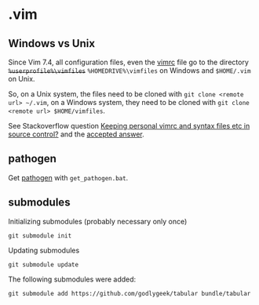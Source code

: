 # .vim

## Windows vs Unix

Since Vim 7.4, all configuration files, even the
[vimrc](https://github.com/ReneNyffenegger/.vim/blob/master/vimrc) file go to
the directory <del>`%userprofile%\vimfiles`</del> `%HOMEDRIVE%\vimfiles`
on Windows and `$HOME/.vim` on Unix.

So, on a Unix system, the files need to be cloned with `git clone <remote url> ~/.vim`, on a Windows system, they need to be cloned with `git clone <remote url> $HOME/vimfiles`.

See Stackoverflow question [Keeping personal vimrc and syntax files etc in source control?](http://vi.stackexchange.com/questions/4027/keeping-personal-vimrc-and-syntax-files-etc-in-source-control)
and the [accepted answer](http://vi.stackexchange.com/a/4030/985).

## pathogen

Get [pathogen](https://github.com/tpope/vim-pathogen) with `get_pathogen.bat`.

## submodules

Initializing submodules (probably necessary only once)

    git submodule init

Updating submodules

    git submodule update

The following submodules were added:

    git submodule add https://github.com/godlygeek/tabular bundle/tabular
    

